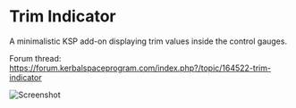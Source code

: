 # Trim Indicator

A minimalistic KSP add-on displaying trim values inside the control gauges.

Forum thread:
https://forum.kerbalspaceprogram.com/index.php?/topic/164522-trim-indicator

![Screenshot](https://i.imgur.com/64lQFCh.png)
